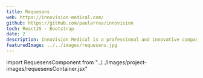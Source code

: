 ```yaml
---
title: Requesens
web: https://innovision-medical.com/
github: https://github.com/paularrea/innovision
tech: ReactJS · Bootstrap
date: 2
description: InnoVision Medical is a professional and innovative company specialized in producing medical devices and personal protective equipment.
featuredImage: ../../images/requesens.jpg
---
```


import RequesensComponent from "../../images/project-images/requesensContainer.jsx"

<RequesensComponent/>
